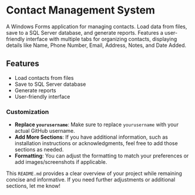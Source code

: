 # Contact Management System

A Windows Forms application for managing contacts. Load data from files, save to a SQL Server database, and generate reports. Features a user-friendly interface with multiple tabs for organizing contacts, displaying details like Name, Phone Number, Email, Address, Notes, and Date Added.

## Features
- Load contacts from files
- Save to SQL Server database
- Generate reports
- User-friendly interface


### Customization
- **Replace `yourusername`**: Make sure to replace `yourusername` with your actual GitHub username.
- **Add More Sections**: If you have additional information, such as installation instructions or acknowledgments, feel free to add those sections as needed.
- **Formatting**: You can adjust the formatting to match your preferences or add images/screenshots if applicable.

This `README.md` provides a clear overview of your project while remaining concise and informative. If you need further adjustments or additional sections, let me know!
